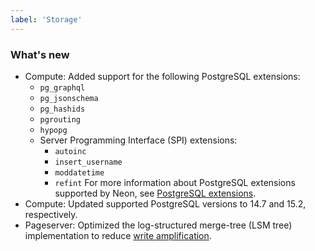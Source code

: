 ```yaml
---
label: 'Storage'
---
```


### What's new

- Compute: Added support for the following PostgreSQL extensions:
  - `pg_graphql`
  - `pg_jsonschema`
  - `pg_hashids`
  - `pgrouting`
  - `hypopg`
  - Server Programming Interface (SPI) extensions:
    - `autoinc`
    - `insert_username`
    - `moddatetime`
    - `refint`
  For more information about PostgreSQL extensions supported by Neon, see [PostgreSQL extensions](https://neon.tech/docs/reference/pg-extensions/).
- Compute: Updated supported PostgreSQL versions to 14.7 and 15.2, respectively.
- Pageserver: Optimized the log-structured merge-tree (LSM tree) implementation to reduce [write amplification](https://en.wikipedia.org/wiki/Write_amplification).
